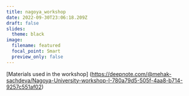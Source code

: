 ```yaml
---
title: nagoya_workshop
date: 2022-09-30T23:06:18.209Z
draft: false
slides:
  theme: black
image:
  filename: featured
  focal_point: Smart
  preview_only: false
---
```

[M﻿aterials used in the workshop] (https://deepnote.com/@mehak-sachdeva/Nagoya-University-workshop-I-780a79d5-505f-4aa8-b714-9257c551af02)